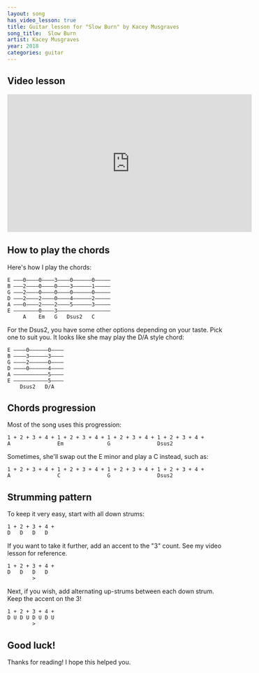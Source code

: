 ```yaml
---
layout: song
has_video_lesson: true
title: Guitar lesson for "Slow Burn" by Kacey Musgraves
song_title:  Slow Burn
artist: Kacey Musgraves
year: 2018
categories: guitar
---
```


## Video lesson

<iframe width="560" height="315" src="https://www.youtube.com/embed/1Jl09fiSVSk?showinfo=0" frameborder="0" allowfullscreen></iframe>

## How to play the chords

Here's how I play the chords:

    E –––0––––0––––3––––0––––––0–––––
    B –––2––––0––––0––––3––––––1–––––
    G –––2––––0––––0––––0––––––0–––––
    D –––2––––2––––0––––4––––––2–––––
    A –––0––––2––––2––––5––––––3–––––
    E ––––––––0––––3–––––––––––––––––
         A    Em   G   Dsus2   C   

For the Dsus2, you have some other options depending on your taste. Pick one to suit you. It looks like she may play the D/A style chord:          

    E ––––0––––––0––––
    B ––––3––––––3––––
    G ––––2––––––0––––
    D ––––0––––––4––––
    A –––––––––––5––––
    E –––––––––––5––––
        Dsus2   D/A

## Chords progression

Most of the song uses this progression:

    1 + 2 + 3 + 4 + 1 + 2 + 3 + 4 + 1 + 2 + 3 + 4 + 1 + 2 + 3 + 4 +
    A               Em              G               Dsus2

Sometimes, she'll swap out the E minor and play a C instead, such as:

    1 + 2 + 3 + 4 + 1 + 2 + 3 + 4 + 1 + 2 + 3 + 4 + 1 + 2 + 3 + 4 +
    A               C               G               Dsus2

## Strumming pattern

To keep it very easy, start with all down strums:

    1 + 2 + 3 + 4 +
    D   D   D   D

If you want to take it further, add an accent to the "3" count. See my video lesson for reference.

    1 + 2 + 3 + 4 +
    D   D   D   D
            >

Next, if you wish, add alternating up-strums between each down strum. Keep the accent on the 3!

    1 + 2 + 3 + 4 +
    D U D U D U D U
            >

## Good luck!

Thanks for reading! I hope this helped you.
